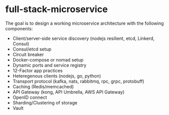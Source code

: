 # full-stack-microservice

The goal is to design a working microservice architecture with the following components:

- Client/server-side service discovery (nodejs resilient, etcd, Linkerd, Consul)
- Consul/etcd setup
- Circuit breaker
- Docker-compose or nomad setup
- Dynamic ports and service registry
- 12-Factor app practices
- Heteregenous clients (nodejs, go, python)
- Transport protocol (kafka, nats, rabbitmq, rpc, grpc, protobuff)
- Caching (Redis/memcached)
- API Gateway (kong, API Umbrella, AWS API Gateway)
- OpenID connect
- Sharding/Clustering of storage
- Vault

